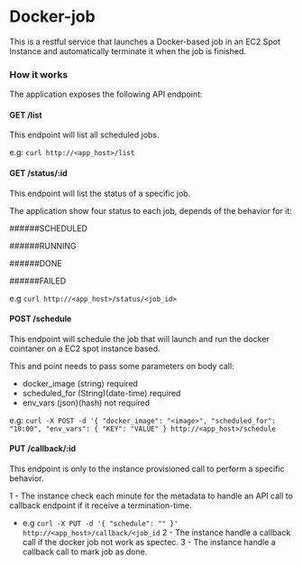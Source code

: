# Docker-job

This is a restful service that launches a Docker-based job in an EC2 Spot Instance and automatically terminate it when the job is finished.

### How it works

The application exposes the following API endpoint:

#### GET /list

This endpoint will list all scheduled jobs.

e.g: `curl http://<app_host>/list`

#### GET /status/:id

This endpoint will list the status of a specific job.

The application show four status to each job, depends of the behavior for it:

######SCHEDULED

######RUNNING

######DONE

######FAILED
 
e.g `curl http://<app_host>/status/<job_id>`

#### POST /schedule

This endpoint will schedule the job that will launch and run the docker cointaner on a EC2 spot instance based.

This and point needs to pass some parameters on body call:

* docker_image  (string) required
* scheduled_for (String)(date-time) required
* env_vars      (json)(hash) not required

e.g: `curl -X POST -d '{ "docker_image": "<image>", "scheduled_for": "10:00", "env_vars": { "KEY": "VALUE" } http://<app_host>/schedule`

#### PUT /callback/:id

This endpoint is only to the instance provisioned call to perform a specific behavior.

1 - The instance check each minute for the metadata to handle an API call to callback endpoint if it receive a termination-time.
 * e.g `curl -X PUT -d '{ "schedule": "" }' http://<app_host>/callback/<job_id`
2 - The instance handle a callback call if the docker job not work as spectec.
3 - The instance handle a callback call to mark job as done.
